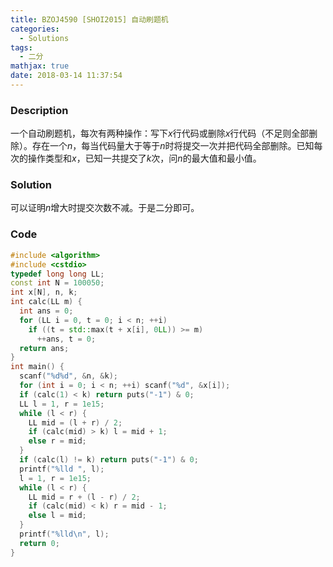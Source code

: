 ```yaml
---
title: BZOJ4590 [SHOI2015] 自动刷题机
categories:
  - Solutions
tags:
  - 二分
mathjax: true
date: 2018-03-14 11:37:54
---
```


### Description

一个自动刷题机，每次有两种操作：写下$x$行代码或删除$x$行代码（不足则全部删除）。存在一个$n$，每当代码量大于等于$n$时将提交一次并把代码全部删除。已知每次的操作类型和$x$，已知一共提交了$k$次，问$n$的最大值和最小值。

<!--more-->

### Solution

可以证明$n$增大时提交次数不减。于是二分即可。


### Code

```cpp
#include <algorithm>
#include <cstdio>
typedef long long LL;
const int N = 100050;
int x[N], n, k;
int calc(LL m) {
  int ans = 0;
  for (LL i = 0, t = 0; i < n; ++i)
    if ((t = std::max(t + x[i], 0LL)) >= m)
      ++ans, t = 0;
  return ans;
}
int main() {
  scanf("%d%d", &n, &k);
  for (int i = 0; i < n; ++i) scanf("%d", &x[i]);
  if (calc(1) < k) return puts("-1") & 0;
  LL l = 1, r = 1e15;
  while (l < r) {
    LL mid = (l + r) / 2;
    if (calc(mid) > k) l = mid + 1;
    else r = mid;
  }
  if (calc(l) != k) return puts("-1") & 0;
  printf("%lld ", l);
  l = 1, r = 1e15;
  while (l < r) {
    LL mid = r + (l - r) / 2;
    if (calc(mid) < k) r = mid - 1;
    else l = mid;
  }
  printf("%lld\n", l);
  return 0;
}
```
